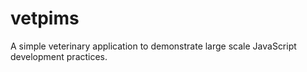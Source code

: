 vetpims
=======

A simple veterinary application to demonstrate large scale JavaScript development practices.